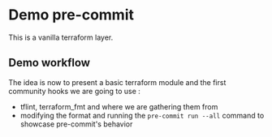 # Demo pre-commit

This is a vanilla terraform layer.

## Demo workflow

The idea is now to present a basic terraform module and the first community hooks we are going to use :
* tflint, terraform_fmt and where we are gathering them from
* modifying the format and running the `pre-commit run --all` command to showcase pre-commit's behavior
